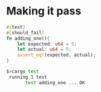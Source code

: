# Making it pass



```rust
#[test]
#[should_fail]
fn adding_one(){
    let expected: u64 = 5;
    let actual: u64 = 5;
    assert_eq!(expected, actual);
}
```

```sh
$>cargo test
 running 1 test
       test adding_one ... OK

```

